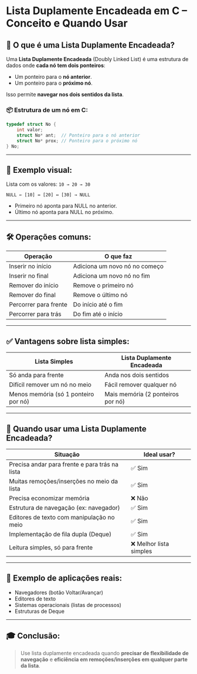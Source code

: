 
# Lista Duplamente Encadeada em C – Conceito e Quando Usar

## 📘 O que é uma Lista Duplamente Encadeada?

Uma **Lista Duplamente Encadeada** (Doubly Linked List) é uma estrutura de dados onde **cada nó tem dois ponteiros**:

- Um ponteiro para o **nó anterior**.
- Um ponteiro para o **próximo nó**.

Isso permite **navegar nos dois sentidos da lista**.

### 📦 Estrutura de um nó em C:

```c
typedef struct No {
    int valor;
    struct No* ant;  // Ponteiro para o nó anterior
    struct No* prox; // Ponteiro para o próximo nó
} No;
```

---

## 🔗 Exemplo visual:

Lista com os valores: `10 → 20 → 30`

```
NULL ← [10] ↔ [20] ↔ [30] → NULL
```

- Primeiro nó aponta para NULL no anterior.
- Último nó aponta para NULL no próximo.

---

## 🛠 Operações comuns:

| Operação                 | O que faz                                |
|--------------------------|------------------------------------------|
| Inserir no início        | Adiciona um novo nó no começo            |
| Inserir no final         | Adiciona um novo nó no fim               |
| Remover do início        | Remove o primeiro nó                    |
| Remover do final         | Remove o último nó                      |
| Percorrer para frente    | Do início até o fim                      |
| Percorrer para trás      | Do fim até o início                      |

---

## ✅ Vantagens sobre lista simples:

| Lista Simples                          | Lista Duplamente Encadeada               |
|----------------------------------------|-----------------------------------------|
| Só anda para frente                    | Anda nos dois sentidos                  |
| Difícil remover um nó no meio          | Fácil remover qualquer nó               |
| Menos memória (só 1 ponteiro por nó)   | Mais memória (2 ponteiros por nó)       |

---

## 📌 Quando usar uma Lista Duplamente Encadeada?

| Situação                                              | Ideal usar?      |
|-------------------------------------------------------|------------------|
| Precisa andar para frente e para trás na lista        | ✅ Sim           |
| Muitas remoções/inserções no meio da lista           | ✅ Sim           |
| Precisa economizar memória                            | ❌ Não           |
| Estrutura de navegação (ex: navegador)               | ✅ Sim           |
| Editores de texto com manipulação no meio            | ✅ Sim           |
| Implementação de fila dupla (Deque)                  | ✅ Sim           |
| Leitura simples, só para frente                      | ❌ Melhor lista simples |

---

## 🧱 Exemplo de aplicações reais:

- Navegadores (botão Voltar/Avançar)
- Editores de texto
- Sistemas operacionais (listas de processos)
- Estruturas de Deque

---

## 🎓 Conclusão:

> Use lista duplamente encadeada quando **precisar de flexibilidade de navegação** e **eficiência em remoções/inserções em qualquer parte da lista**.
